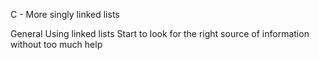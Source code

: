 C - More singly linked lists

General
Using linked lists
Start to look for the right source of information without too much help
